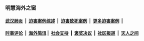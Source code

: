 
### 明慧海外之窗

####  [武汉肺炎](indexes/365.md?t=05281901) &nbsp;|&nbsp;  [迫害案例综述](indexes/328.md?t=05281901) &nbsp;|&nbsp; [迫害致死案例](indexes/277.md?t=05281901)  &nbsp;|&nbsp; [更多迫害案例](indexes/81.md?t=05281901)  &nbsp;|&nbsp; 
####  [时事评论](indexes/19.md?t=05281901) &nbsp;|&nbsp; [海外简讯](indexes/245.md?t=05281901)&nbsp;|&nbsp;  [社会支持](indexes/140.md?t=05281901) &nbsp;|&nbsp; [褒奖决议](indexes/282.md?t=05281901) &nbsp;|&nbsp; [社区报道](indexes/91.md?t=05281901)  &nbsp;|&nbsp; [天人之间](indexes/78.md?t=05281901) 

